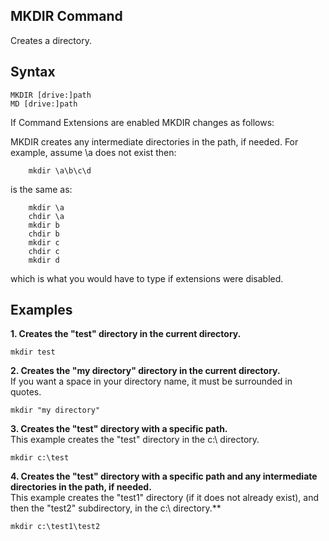 ## MKDIR Command
Creates a directory.

## Syntax
```batchfile
MKDIR [drive:]path
MD [drive:]path
```
If Command Extensions are enabled MKDIR changes as follows:

MKDIR creates any intermediate directories in the path, if needed.
For example, assume \a does not exist then:
```batchfile
    mkdir \a\b\c\d
```
is the same as:
```batchfile
    mkdir \a
    chdir \a
    mkdir b
    chdir b
    mkdir c
    chdir c
    mkdir d
```
which is what you would have to type if extensions were disabled.

## Examples
**1. Creates the "test" directory in the current directory.**
```batchfile
mkdir test
```

**2. Creates the "my directory" directory in the current directory.**  
If you want a space in your directory name, it must be surrounded in quotes.
```batchfile
mkdir "my directory"
```

**3. Creates the "test" directory with a specific path.**  
This example creates the "test" directory in the c:\ directory.
```batchfile
mkdir c:\test
```

**4. Creates the "test" directory with a specific path and any intermediate directories in the path, if needed.**   
This example creates the "test1" directory (if it does not already exist), and then the "test2" subdirectory, in the c:\ directory.**
```batchfile
mkdir c:\test1\test2
```
